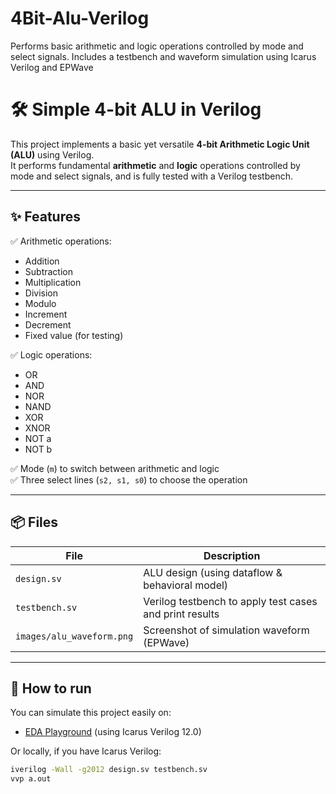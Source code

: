 # 4Bit-Alu-Verilog
Performs basic arithmetic and logic operations controlled by mode and select signals. Includes a testbench and waveform simulation using Icarus Verilog and EPWave
# 🛠 Simple 4-bit ALU in Verilog

This project implements a basic yet versatile **4-bit Arithmetic Logic Unit (ALU)** using Verilog.  
It performs fundamental **arithmetic** and **logic** operations controlled by mode and select signals, and is fully tested with a Verilog testbench.

---

## ✨ Features
✅ Arithmetic operations:
- Addition
- Subtraction
- Multiplication
- Division
- Modulo
- Increment
- Decrement
- Fixed value (for testing)

✅ Logic operations:
- OR
- AND
- NOR
- NAND
- XOR
- XNOR
- NOT a
- NOT b

✅ Mode (`m`) to switch between arithmetic and logic  
✅ Three select lines (`s2, s1, s0`) to choose the operation

---

## 📦 Files
| File | Description |
|--|--|
| `design.sv` | ALU design (using dataflow & behavioral model) |
| `testbench.sv` | Verilog testbench to apply test cases and print results |
| `images/alu_waveform.png` | Screenshot of simulation waveform (EPWave) |

---

## 🧪 How to run
You can simulate this project easily on:
- [EDA Playground](https://www.edaplayground.com/) (using Icarus Verilog 12.0)

Or locally, if you have Icarus Verilog:
```bash
iverilog -Wall -g2012 design.sv testbench.sv
vvp a.out
